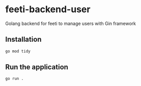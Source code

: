 # feeti-backend-user

Golang backend for feeti to manage users with Gin framework

## Installation

```bash
go mod tidy
```

## Run the application

```bash
go run .
```
